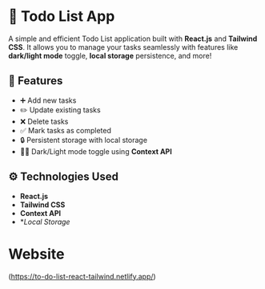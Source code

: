 # 📝 Todo List App

A simple and efficient Todo List application built with **React.js** and **Tailwind CSS**. It allows you to manage your tasks seamlessly with features like **dark/light mode** toggle, **local storage** persistence, and more!

## 🚀 Features
- ➕ Add new tasks
- ✏️ Update existing tasks
- ❌ Delete tasks
- ✅ Mark tasks as completed
- 🔒 Persistent storage with local storage
- 🌙🌞 Dark/Light mode toggle using **Context API**

## ⚙️ Technologies Used
- **React.js**
- **Tailwind CSS**
- **Context API**
- **Local Storage*
# Website
(https://to-do-list-react-tailwind.netlify.app/)
